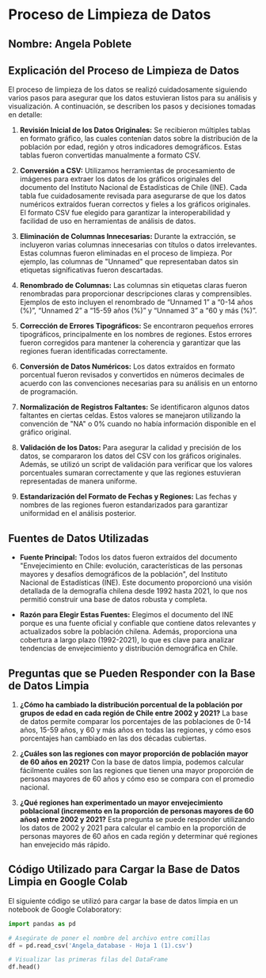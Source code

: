# Proceso de Limpieza de Datos

## Nombre: Angela Poblete

## Explicación del Proceso de Limpieza de Datos

El proceso de limpieza de los datos se realizó cuidadosamente siguiendo varios pasos para asegurar que los datos estuvieran listos para su análisis y visualización. A continuación, se describen los pasos y decisiones tomadas en detalle:

1. **Revisión Inicial de los Datos Originales:**
   Se recibieron múltiples tablas en formato gráfico, las cuales contenían datos sobre la distribución de la población por edad, región y otros indicadores demográficos. Estas tablas fueron convertidas manualmente a formato CSV.

2. **Conversión a CSV:**
   Utilizamos herramientas de procesamiento de imágenes para extraer los datos de los gráficos originales del documento del Instituto Nacional de Estadísticas de Chile (INE). Cada tabla fue cuidadosamente revisada para asegurarse de que los datos numéricos extraídos fueran correctos y fieles a los gráficos originales. El formato CSV fue elegido para garantizar la interoperabilidad y facilidad de uso en herramientas de análisis de datos.

3. **Eliminación de Columnas Innecesarias:**
   Durante la extracción, se incluyeron varias columnas innecesarias con títulos o datos irrelevantes. Estas columnas fueron eliminadas en el proceso de limpieza. Por ejemplo, las columnas de "Unnamed" que representaban datos sin etiquetas significativas fueron descartadas.

4. **Renombrado de Columnas:**
   Las columnas sin etiquetas claras fueron renombradas para proporcionar descripciones claras y comprensibles. Ejemplos de esto incluyen el renombrado de “Unnamed 1” a “0-14 años (%)”, “Unnamed 2” a “15-59 años (%)” y “Unnamed 3” a “60 y más (%)”.

5. **Corrección de Errores Tipográficos:**
   Se encontraron pequeños errores tipográficos, principalmente en los nombres de regiones. Estos errores fueron corregidos para mantener la coherencia y garantizar que las regiones fueran identificadas correctamente.

6. **Conversión de Datos Numéricos:**
   Los datos extraídos en formato porcentual fueron revisados y convertidos en números decimales de acuerdo con las convenciones necesarias para su análisis en un entorno de programación.

7. **Normalización de Registros Faltantes:**
   Se identificaron algunos datos faltantes en ciertas celdas. Estos valores se manejaron utilizando la convención de "NA" o 0% cuando no había información disponible en el gráfico original.

8. **Validación de los Datos:**
   Para asegurar la calidad y precisión de los datos, se compararon los datos del CSV con los gráficos originales. Además, se utilizó un script de validación para verificar que los valores porcentuales sumaran correctamente y que las regiones estuvieran representadas de manera uniforme.

9. **Estandarización del Formato de Fechas y Regiones:**
   Las fechas y nombres de las regiones fueron estandarizados para garantizar uniformidad en el análisis posterior.

## Fuentes de Datos Utilizadas

- **Fuente Principal:**
  Todos los datos fueron extraídos del documento "Envejecimiento en Chile: evolución, características de las personas mayores y desafíos demográficos de la población", del Instituto Nacional de Estadísticas (INE). Este documento proporcionó una visión detallada de la demografía chilena desde 1992 hasta 2021, lo que nos permitió construir una base de datos robusta y completa.

- **Razón para Elegir Estas Fuentes:**
  Elegimos el documento del INE porque es una fuente oficial y confiable que contiene datos relevantes y actualizados sobre la población chilena. Además, proporciona una cobertura a largo plazo (1992-2021), lo que es clave para analizar tendencias de envejecimiento y distribución demográfica en Chile.

## Preguntas que se Pueden Responder con la Base de Datos Limpia

1. **¿Cómo ha cambiado la distribución porcentual de la población por grupos de edad en cada región de Chile entre 2002 y 2021?**
   La base de datos permite comparar los porcentajes de las poblaciones de 0-14 años, 15-59 años, y 60 y más años en todas las regiones, y cómo esos porcentajes han cambiado en las dos décadas cubiertas.

2. **¿Cuáles son las regiones con mayor proporción de población mayor de 60 años en 2021?**
   Con la base de datos limpia, podemos calcular fácilmente cuáles son las regiones que tienen una mayor proporción de personas mayores de 60 años y cómo eso se compara con el promedio nacional.

3. **¿Qué regiones han experimentado un mayor envejecimiento poblacional (incremento en la proporción de personas mayores de 60 años) entre 2002 y 2021?**
   Esta pregunta se puede responder utilizando los datos de 2002 y 2021 para calcular el cambio en la proporción de personas mayores de 60 años en cada región y determinar qué regiones han envejecido más rápido.

## Código Utilizado para Cargar la Base de Datos Limpia en Google Colab

El siguiente código se utilizó para cargar la base de datos limpia en un notebook de Google Colaboratory:

```python
import pandas as pd

# Asegúrate de poner el nombre del archivo entre comillas
df = pd.read_csv('Angela_database - Hoja 1 (1).csv')

# Visualizar las primeras filas del DataFrame
df.head()
